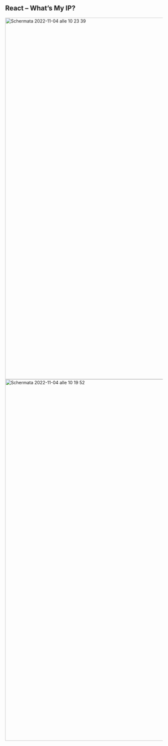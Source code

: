 ##  React – What’s My IP?

<img width="1153" alt="Schermata 2022-11-04 alle 10 23 39" src="https://user-images.githubusercontent.com/96908140/199938289-9a542d0a-ac58-4d11-950e-cc0e410b9838.png">


<img width="1153" alt="Schermata 2022-11-04 alle 10 19 52" src="https://user-images.githubusercontent.com/96908140/199937953-89abd683-3831-4999-9e8d-46982735723a.png">

